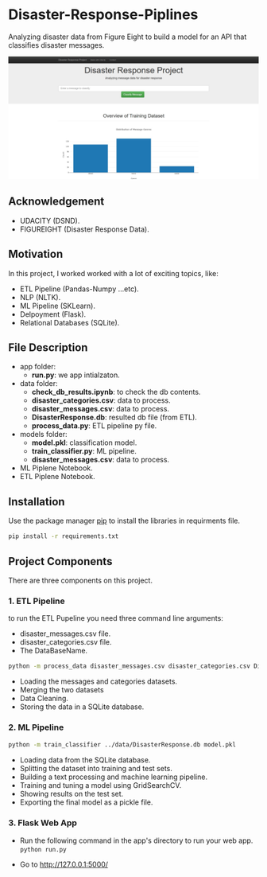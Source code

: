 # Disaster-Response-Piplines
Analyzing disaster data from Figure Eight to build a model for an API that classifies disaster messages.

![app](/app/app.jpg)

## Acknowledgement

* UDACITY (DSND).
* FIGUREIGHT (Disaster Response Data).

## Motivation


In this project, I worked worked with a lot of exciting topics, like:
- ETL Pipeline (Pandas-Numpy ...etc).
- NLP (NLTK).
- ML Pipeline (SKLearn).
- Delpoyment (Flask).
- Relational Databases (SQLite).


## File Description


* app folder:
     - **run.py**: we app intialzaton.
* data folder:
     - **check_db_results.ipynb**: to check the db contents.
     - **disaster_categories.csv**: data to process.
     - **disaster_messages.csv**: data to process.
     - **DisasterResponse.db**: resulted db file (from ETL).
     - **process_data.py**: ETL pipeline py file.
* models folder:
     - **model.pkl**: classification model.
     - **train_classifier.py**: ML pipeline.
     - **disaster_messages.csv**: data to process.
* ML Piplene Notebook.
* ETL Piplene Notebook.


## Installation

Use the package manager [pip](https://pip.pypa.io/en/stable/) to install the libraries in requirments file.

```bash
pip install -r requirements.txt
```





## Project Components

There are three components on this project. 
### 1. ETL Pipeline
to run the ETL Pupeline you need  three command line arguments:
- disaster_messages.csv file.
- disaster_categories.csv file.
- The DataBaseName.
```bash
python -m process_data disaster_messages.csv disaster_categories.csv DisasterResponse
```

   - Loading the messages and categories datasets.
   - Merging the two datasets
   - Data Cleaning.
   - Storing the data in a SQLite database.

### 2. ML Pipeline
```bash
python -m train_classifier ../data/DisasterResponse.db model.pkl
```
   - Loading data from the SQLite database.
   - Splitting the dataset into training and test sets.
   - Building a text processing and machine learning pipeline.
   - Training and tuning a model using GridSearchCV.
   - Showing results on the test set.
   - Exporting the final model as a pickle file.


### 3. Flask Web App
- Run the following command in the app's directory to run your web app.
    `python run.py`

- Go to http://127.0.0.1:5000/


